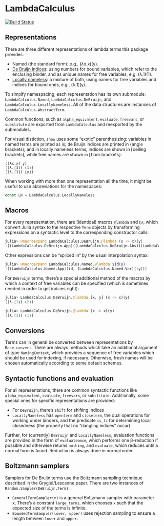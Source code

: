 # LambdaCalculus

[![Build Status](https://travis-ci.org/phipsgabler/LambdaCalculus.jl.svg?branch=master)](https://travis-ci.org/phipsgabler/LambdasCalculus.jl)


## Representations ##

There are three different representations of lambda terms this package provides:

- Named (the standard form): e.g., (λx.x)(y).
- [De Bruijn indices](https://en.wikipedia.org/wiki/De_Bruijn_index): using numbers for bound
  variables, which refer to the enclosing binder, and as unique names for free variables,
  e.g. (λ.1)(1).
- [Locally nameless](http://www.chargueraud.org/research/2009/ln/main.pdf): a mixture of both, using
  names for free variables and indices for bound ones, e.g., (λ.1)(y).

To simplfy namespacing, each representation has its own submodule: `LambdaCalculus.Named`,
`LambdaCalculus.DeBruijn`, and `LambdaCalculus.LocallyNameless`.  All of the data structures are
instances of `LambdaCalculus.AbstractTerm`.

Common functions, such as `alpha_equivalent`, `evaluate`, `freevars`, or `substitute` are exported
from `LambdaCalculus` and reexported by the submodules.

For visual distiction, `show` uses some “exotic” parenthesizing: variables in named terms are
printed as is; de Bruijn indices are printed in ⟨angle brackets⟩; and in locally nameless terms,
indices are shown in ⌈ceiling brackets⌉, while free names are shown in ⌊floor brackets⌋:

```
((λx.x) y)
((λ.⟨1⟩) ⟨1⟩)
((λ.⌈1⌉) ⌊y⌋)
```

When working with more than one representation all the time, it might be useful to use abbreviations
for the namespaces:

```Julia
const LN = LambdaCalculus.LocallyNameless
```

## Macros ##

For every representation, there are (identical) macros `@lambda` and `@λ`, which convert Julia
syntax to the respective `Term` objects by transforming expressions on a syntactic level to the
corresponding constructor calls:

```Julia
julia> @macroexpand LambdaCalculus.DeBruijn.@lambda (x -> x)(y)
:((LambdaCalculus.DeBruijn.App)((LambdaCalculus.DeBruijn.Abs)((LambdaCalculus.DeBruijn.Var)(1)), (LambdaCalculus.DeBruijn.Var)(1)))
```
Other expressions can be “spliced in” by the usual interpolation syntax:

```Julia
julia> @macroexpand LambdaCalculus.Named.@lambda $id(y)
:((LambdaCalculus.Named.App)(id, (LambdaCalculus.Named.Var)(:y)))
```

For `DeBruijn` terms, there’s a special additional method of the macros by which a context of free
variables can be specified (which is sometimes needed in order to get indices right):

```Julia
julia> LambdaCalculus.DeBruijn.@lambda [x, y] (x -> x)(y)
((λ.⟨1⟩) ⟨2⟩)

julia> LambdaCalculus.DeBruijn.@lambda (x -> x)(y)
((λ.⟨1⟩) ⟨1⟩)

```

## Conversions ##

Terms can in general be converted between representations by `Base.convert`.  There are always
methods which take an additional argument of type `NamingContext`, which provides a sequence of free
variables which should be used for indexing, if necessary.  Otherwise, fresh names will be chosen
automatically according to some default schemes.


## Syntactic functions and evaluation ##

For all representations, there are common syntactic functions like `alpha_equivalent`, `evaluate`,
`freevars`, or `substitute`.  Additionally, some special ones for specific representations are
provided:

- For `DeBruijn`, there’s `shift` for shifting indices
- `LocallyNameless` has `openterm` and `closeterm`, the dual operations for working under binders,
  and the predicate `is_lc` for determining local closedness (the property that no “dangling
  indices” occur).
  
Further, for (currently) `DeBruijn` and `LocallyNameless`, evaluation functions are provided in the
form of `evaluateonce`, which performs one β-reduction if possible and otherwise returns `nothing`,
and `evaluate`, which reduces until a normal form is found.  Reduction is always done in normal
order.


## Boltzmann samplers ##

Samplers for De Bruijn terms use the Boltzmann sampling technique described in the Grygiel/Lescanne
paper.  There are two instances of `Random.Sampler{DeBruijn.Term}`:

- `GeneralTermSampler(x)` is a general Boltzmann sampler with parameter x.  There’s a constant
  `large_terms`, which chooses `x` such that the expected size of the terms is infinite.
- `BoundedTermSampler(lower, upper)` uses rejection sampling to ensure a length between `lower` and
  `upper`. 
  
